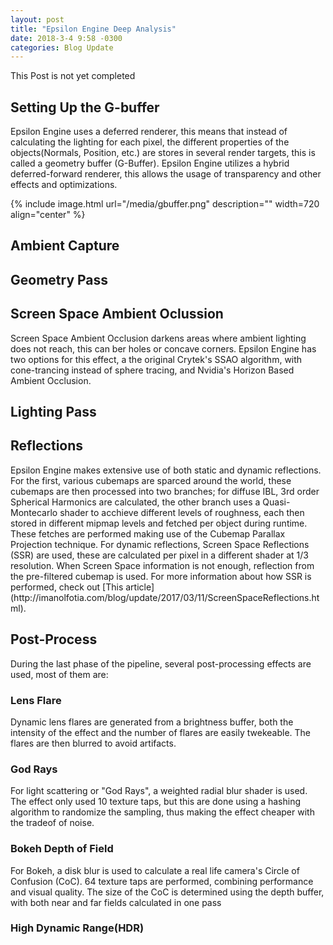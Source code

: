 ```yaml
---
layout: post
title: "Epsilon Engine Deep Analysis"
date: 2018-3-4 9:58 -0300
categories: Blog Update
---
```


This Post is not yet completed

<h2>Setting Up the G-buffer</h2>
Epsilon Engine uses a deferred renderer, this means that instead of calculating the lighting for each pixel, the different properties of the objects(Normals, Position, etc.) are stores in several render targets, this is called a geometry buffer (G-Buffer).
Epsilon Engine utilizes a hybrid deferred-forward renderer, this allows the usage of transparency and other effects and optimizations. 

{% include image.html url="/media/gbuffer.png" description="" width=720 align="center" %}
<h2>Ambient Capture</h2>

<h2>Geometry Pass</h2>

<h2>Screen Space Ambient Oclussion</h2>
Screen Space Ambient Occlusion darkens areas where ambient lighting does not reach, this can ber holes or concave corners. Epsilon Engine has two options for this effect, a the original Crytek's SSAO algorithm, with cone-trancing instead of sphere tracing, and Nvidia's Horizon Based Ambient Occlusion.
<h2>Lighting Pass</h2>

<h2>Reflections</h2>
Epsilon Engine makes extensive use of both static and dynamic reflections. For the first, various cubemaps are sparced around the world, these cubemaps are then processed into two branches; for diffuse IBL, 3rd order Spherical Harmonics are calculated, the other branch uses a Quasi-Montecarlo shader to acchieve different levels of roughness, each then stored in different mipmap levels and fetched per object during runtime. These fetches are performed making use of the Cubemap Parallax Projection technique.
For dynamic reflections, Screen Space Reflections (SSR) are used, these are calculated per pixel in a different shader at 1/3 resolution. When Screen Space information is not enough, reflection from the pre-filtered cubemap is used.
For more information about how SSR is performed, check out [This article](http://imanolfotia.com/blog/update/2017/03/11/ScreenSpaceReflections.html).
<h2>Post-Process</h2>
During the last phase of the pipeline, several post-processing effects are used, most of them are:
<h3>Lens Flare</h3>
Dynamic lens flares are generated from a brightness buffer, both the intensity of the effect and the number of flares are easily twekeable.
The flares are then blurred to avoid artifacts.
<h3>God Rays</h3>
For light scattering or "God Rays", a weighted radial blur shader is used.
The effect only used 10 texture taps, but this are done using a hashing algorithm to randomize the sampling, thus making the effect cheaper with the tradeof of noise.
<h3>Bokeh Depth of Field</h3>
For Bokeh, a disk blur is used to calculate a real life camera's Circle of Confusion (CoC). 64 texture taps are performed, combining performance and visual quality. The size of the CoC is determined using the depth buffer, with both near and far fields calculated in one pass
<h3>High Dynamic Range(HDR)</h3>


